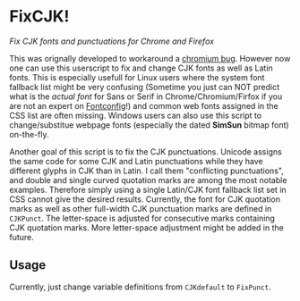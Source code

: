 # FixCJK!
_Fix CJK fonts and punctuations for Chrome and Firefox_

This was orignally developed to workaround a [chromium bug](https://bugs.chromium.org/p/chromium/issues/detail?id=448478). However now one can use this userscript to fix and change CJK fonts as well as Latin fonts. This is especially usefull for Linux users where the system font fallback list might be very confusing (Sometime you just can NOT predict what is the *actual font* for Sans or Serif in Chrome/Chromium/Firfox if you are not an expert on [Fontconfig](https://www.freedesktop.org/software/fontconfig/fontconfig-user.html)!) and common web fonts assigned in the CSS list are often missing. Windows users can also use this script to change/substitue webpage fonts (especially the dated **SimSun** bitmap font) on-the-fly.

Another goal of this script is to fix the CJK punctuations. Unicode assigns the same code for some CJK and Latin punctuations while they have different glyphs in CJK than in Latin. I call them "conflicting punctuations", and double and single curved quotation marks are among the most notable examples. Therefore simply using a single Latin/CJK font fallback list set in CSS cannot give the desired results. Currently, the font for CJK quotation marks as well as other full-width CJK punctuation marks are defined in `CJKPunct`. The letter-space is adjusted for consecutive marks containing CJK quotation marks. More letter-space adjustment might be added in the future.

## Usage
Currently, just change variable definitions from `CJKdefault` to `FixPunct`.
